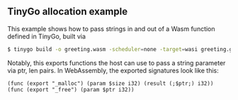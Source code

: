 ## TinyGo allocation example

This example shows how to pass strings in and out of a Wasm function defined
in TinyGo, built via

```bash
$ tinygo build -o greeting.wasm -scheduler=none -target=wasi greeting.go
```

Notably, this exports functions the host can use to pass a string parameter via
ptr, len pairs. In WebAssembly, the exported signatures look like this:

```webassembly
(func (export "_malloc") (param $size i32) (result (;$ptr;) i32))
(func (export "_free") (param $ptr i32))
```